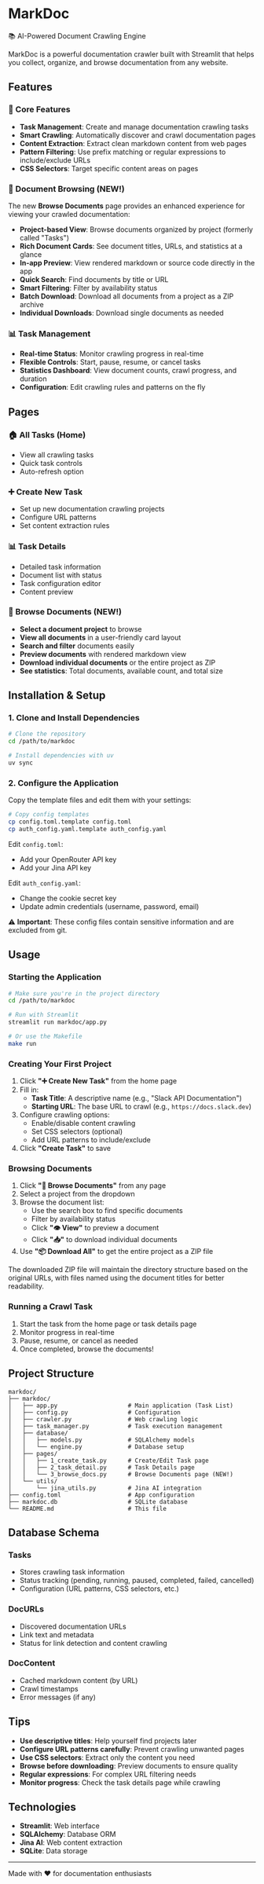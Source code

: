 # MarkDoc

📚 AI-Powered Document Crawling Engine

MarkDoc is a powerful documentation crawler built with Streamlit that helps you collect, organize, and browse documentation from any website.

## Features

### 🎯 Core Features

- **Task Management**: Create and manage documentation crawling tasks
- **Smart Crawling**: Automatically discover and crawl documentation pages
- **Content Extraction**: Extract clean markdown content from web pages
- **Pattern Filtering**: Use prefix matching or regular expressions to include/exclude URLs
- **CSS Selectors**: Target specific content areas on pages

### 📖 Document Browsing (NEW!)

The new **Browse Documents** page provides an enhanced experience for viewing your crawled documentation:

- **Project-based View**: Browse documents organized by project (formerly called "Tasks")
- **Rich Document Cards**: See document titles, URLs, and statistics at a glance
- **In-app Preview**: View rendered markdown or source code directly in the app
- **Quick Search**: Find documents by title or URL
- **Smart Filtering**: Filter by availability status
- **Batch Download**: Download all documents from a project as a ZIP archive
- **Individual Downloads**: Download single documents as needed

### 📊 Task Management

- **Real-time Status**: Monitor crawling progress in real-time
- **Flexible Controls**: Start, pause, resume, or cancel tasks
- **Statistics Dashboard**: View document counts, crawl progress, and duration
- **Configuration**: Edit crawling rules and patterns on the fly

## Pages

### 🏠 All Tasks (Home)
- View all crawling tasks
- Quick task controls
- Auto-refresh option

### ➕ Create New Task
- Set up new documentation crawling projects
- Configure URL patterns
- Set content extraction rules

### 📊 Task Details
- Detailed task information
- Document list with status
- Task configuration editor
- Content preview

### 📖 Browse Documents (NEW!)
- **Select a document project** to browse
- **View all documents** in a user-friendly card layout
- **Search and filter** documents easily
- **Preview documents** with rendered markdown view
- **Download individual documents** or the entire project as ZIP
- **See statistics**: Total documents, available count, and total size

## Installation & Setup

### 1. Clone and Install Dependencies

```bash
# Clone the repository
cd /path/to/markdoc

# Install dependencies with uv
uv sync
```

### 2. Configure the Application

Copy the template files and edit them with your settings:

```bash
# Copy config templates
cp config.toml.template config.toml
cp auth_config.yaml.template auth_config.yaml
```

Edit `config.toml`:
- Add your OpenRouter API key
- Add your Jina API key

Edit `auth_config.yaml`:
- Change the cookie secret key
- Update admin credentials (username, password, email)

⚠️ **Important**: These config files contain sensitive information and are excluded from git.

## Usage

### Starting the Application

```bash
# Make sure you're in the project directory
cd /path/to/markdoc

# Run with Streamlit
streamlit run markdoc/app.py

# Or use the Makefile
make run
```

### Creating Your First Project

1. Click **"➕ Create New Task"** from the home page
2. Fill in:
   - **Task Title**: A descriptive name (e.g., "Slack API Documentation")
   - **Starting URL**: The base URL to crawl (e.g., `https://docs.slack.dev`)
3. Configure crawling options:
   - Enable/disable content crawling
   - Set CSS selectors (optional)
   - Add URL patterns to include/exclude
4. Click **"Create Task"** to save

### Browsing Documents

1. Click **"📖 Browse Documents"** from any page
2. Select a project from the dropdown
3. Browse the document list:
   - Use the search box to find specific documents
   - Filter by availability status
   - Click **"👁️ View"** to preview a document
   - Click **"📥"** to download individual documents
4. Use **"📦 Download All"** to get the entire project as a ZIP file

The downloaded ZIP file will maintain the directory structure based on the original URLs, with files named using the document titles for better readability.

### Running a Crawl Task

1. Start the task from the home page or task details page
2. Monitor progress in real-time
3. Pause, resume, or cancel as needed
4. Once completed, browse the documents!

## Project Structure

```
markdoc/
├── markdoc/
│   ├── app.py                    # Main application (Task List)
│   ├── config.py                 # Configuration
│   ├── crawler.py                # Web crawling logic
│   ├── task_manager.py           # Task execution management
│   ├── database/
│   │   ├── models.py             # SQLAlchemy models
│   │   └── engine.py             # Database setup
│   ├── pages/
│   │   ├── 1_create_task.py      # Create/Edit Task page
│   │   ├── 2_task_detail.py      # Task Details page
│   │   └── 3_browse_docs.py      # Browse Documents page (NEW!)
│   └── utils/
│       └── jina_utils.py         # Jina AI integration
├── config.toml                   # App configuration
├── markdoc.db                    # SQLite database
└── README.md                     # This file
```

## Database Schema

### Tasks
- Stores crawling task information
- Status tracking (pending, running, paused, completed, failed, cancelled)
- Configuration (URL patterns, CSS selectors, etc.)

### DocURLs
- Discovered documentation URLs
- Link text and metadata
- Status for link detection and content crawling

### DocContent
- Cached markdown content (by URL)
- Crawl timestamps
- Error messages (if any)

## Tips

- **Use descriptive titles**: Help yourself find projects later
- **Configure URL patterns carefully**: Prevent crawling unwanted pages
- **Use CSS selectors**: Extract only the content you need
- **Browse before downloading**: Preview documents to ensure quality
- **Regular expressions**: For complex URL filtering needs
- **Monitor progress**: Check the task details page while crawling

## Technologies

- **Streamlit**: Web interface
- **SQLAlchemy**: Database ORM
- **Jina AI**: Web content extraction
- **SQLite**: Data storage

---

Made with ❤️ for documentation enthusiasts


